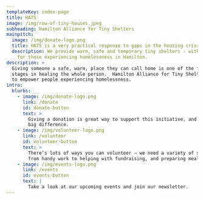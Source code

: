 ```yaml
---
templateKey: index-page
title: HATS
image: /img/row-of-tiny-houses.jpeg
subheading: Hamilton Alliance for Tiny Shelters
mainpitch:
  image: /img/donate-logo.png
  title: HATS is a very practical response to gaps in the housing crisis.
  description: We provide warm, safe and temporary tiny shelters - with supports -
    for those experiencing homelessness in Hamilton.
description: >
  Giving someone a safe, warm, place they can call home is one of the first
  stages in healing the whole person.  Hamilton Alliance for Tiny Shelters seeks
  to empower people experiencing homelessness.
intro:
  blurbs:
    - image: /img/donate-logo.png
      link: /donate
      id: donate-button
      text: >
        Giving a donation is great way to support this initiative, and to make a
        big difference.
    - image: /img/volunteer-logo.png
      link: /volunteer
      id: volunteer-button
      text: >
        There’s lots of ways you can volunteer – we need a variety of skills,
        from handy work to helping with fundraising, and preparing meals.
    - image: /img/events-logo.png
      link: /events
      id: events-button
      text: |
        Take a look at our upcoming events and join our newsletter.
---
```

